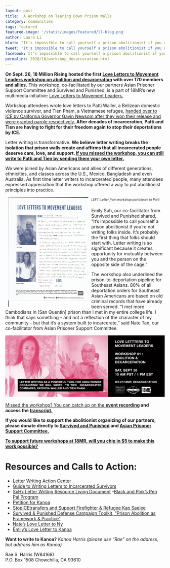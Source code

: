 ```yaml
---
layout: post
title:  A Workshop on Tearing Down Prison Walls
category: communities
tags: featured
featured-image: '/static/images/featured/ll-blog.png'
author: Laura Li
blurb: “It's impossible to call yourself a prison abolitionist if you are not writing folks inside.”
tweet: "It's impossible to call yourself a prison abolitionist if you are not writing folks inside."
facebook: It's impossible to call yourself a prison abolitionist if you are not writing folks inside.
permalink: 2020/10/workshop_decarceration.html
---
```


<b>On Sept. 26, 18 Million Rising hosted the first [Love Letters to Movement Leaders workshop on abolition and decarceration](https://www.movementloveletters.org/community/apsc-survived) with over 170 members and allies.</b> This workshop, co-facilitated by our partners Asian Prisoner Support Committee and Survived and Punished, is a part of 18MR’s new multimedia initiative: [Love Letters to Movement Leaders.](https://www.movementloveletters.org/)

Workshop attendees wrote love letters to Patti Waller, a Belizean domestic violence survivor, and Tien Pham, a Vietnamese refugee, [handed over to ICE by California Governor Gavin Newsom after they won their release and were granted parole respectively.](https://www.advancingjustice-alc.org/news_and_media/breaking-gov-newsom-hands-two-people-a-domestic-violence-survivor-and-vietnamese-refugee-to-ice-risking-their-lives-during-a-pandemic-and-wildfires/) <b>After decades of incarceration, Patti and Tien are having to fight for their freedom again to stop their deportations by ICE. </b>

Letter writing is transformative. <b>We believe letter writing breaks the isolation that prison walls create and affirms that all incarcerated people deserve care, love, and support. [If you missed the workshop, you can still write to Patti and Tien by sending them your own letter.](https://docs.google.com/forms/d/e/1FAIpQLScs86R-eVxXfnPII1bATDxR5MbyJzmbQ7lmMPlhejdn9tNAmA/viewform) </b>

We were joined by Asian Americans and allies of different generations, ethnicities, and classes across the U.S., Mexico, Bangladesh and even Australia. As first time letter writers to incarcerated people, many attendees expressed appreciation that the workshop offered a way to put abolitionist principles into practice. 

 <center><img src="/static/images/featured/patti_letter.jpg" hspace="10" style="float: left; width: 50%; height: 40%"></center><sub><sup><i>LEFT: Letter from workshop participant to Patti  </i></sup></sub>


Emily Suh, our co-facilitator from Survived and Punished shared, “It’s impossible to call yourself a prison abolitionist if you’re not writing folks inside. It’s probably the first thing that folks should start with. Letter writing is so significant because it creates opportunity for mutuality between you and the person on the opposite side of the cage.”

The workshop also underlined the prison-to-deportation pipeline for Southeast Asians. 80% of all deportation orders for Southeast Asian Americans are based on old criminal records that have already been served. “I met more Cambodians in [San Quentin] prison than I met in my entire college life. I think that says something – and not a reflection of the character of my community – but that it’s a system built to incarcerate,” said Nate Tan, our co-facilitator from Asian Prisoner Support Committee. 


<a href="https://www.movementloveletters.org/community/apsc-survived"><img src= '/static/images/featured/ll-blog.png'>

Missed the workshop? You can catch up on the <b>[event recording](https://www.movementloveletters.org/community/apsc-survived) and access the [transcript.](https://docs.google.com/document/d/16rJ-Kzh0le72BrS_APqv39kXPPf9YWENiFf9Zu0rNx4/edit)</b>

<b>If you would like to support the abolitionist organizing of our partners, please donate directly to [Survived and Punished](https://survivedandpunished.org/donate/) and [Asian Prisoner Support Committee.](https://www.givedirect.org/donate/?cid=13982)</b> 

<b>[To support future workshops at 18MR, will you chip in $5 to make this work possible?](https://action.18mr.org/donate/)</b>


<h1>Resources and Calls to Action: </h1>

- [Letter Writing Action Center](https://survivedandpunished.org/letter-writing-action/)
- [Guide to Writing Letters to Incarcerated Survivors](https://survivedandpunished.org/guide-to-writing-letters/)
- [SxHx Letter Writing Resource Living Document](https://docs.google.com/document/d/1OlRrrm2fkk7sjKyRiTwxrdBKQY58eIooc62_OtWsKRs/edit)
-[Black and Pink’s Pen Pal Program](https://www.blackandpink.org/penpal-newsletter/)
- [Petition for Kanoa](https://www.change.org/p/edmund-g-brown-jr-grant-commutation-for-incarcerated-survivor-rae-harris)
- [StopICEtransfers and Support Firefighter & Refugee Kao Saelee](https://www.change.org/p/gavin-newsom-demand-gov-newsom-to-stopicetransfers-and-support-firefighter-refugee-kao-saelee?utm_source=share_petition&utm_medium=custom_url&recruited_by_id=84b60ce0-3eef-11e9-9350-b1ab29abfdb6)
- [Survived & Punished Defense Campaign Toolkit, “Prison Abolition as Framework & Practice”](https://survivedandpunished.org/wp-content/uploads/2018/06/survived-and-punished-toolkit.pdf)
- [Nate’s Love Letter to Ny](https://www.movementloveletters.org/loveletters/nynourn)
- [Emily’s Love Letter to Kanoa](https://www.movementloveletters.org/community/emily-kanoa)

<b>Want to write to Kanoa?</b> <i>Kanoa Harris (please use “Rae” on the address, but address him as Kanoa)</i>

Rae S. Harris (W84168)<br>
P.O. Box 1508 Chowchilla, CA 93610<br>




